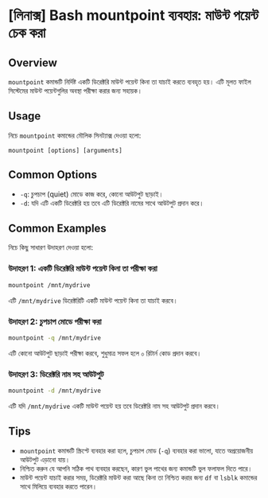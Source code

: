# [লিনাক্স] Bash mountpoint ব্যবহার: মাউন্ট পয়েন্ট চেক করা

## Overview
`mountpoint` কমান্ডটি নির্দিষ্ট একটি ডিরেক্টরি মাউন্ট পয়েন্ট কিনা তা যাচাই করতে ব্যবহৃত হয়। এটি মূলত ফাইল সিস্টেমের মাউন্ট পয়েন্টগুলির অবস্থা পরীক্ষা করার জন্য সহায়ক।

## Usage
নিচে `mountpoint` কমান্ডের মৌলিক সিনট্যাক্স দেওয়া হলো:

```
mountpoint [options] [arguments]
```

## Common Options
- `-q`: চুপচাপ (quiet) মোডে কাজ করে, কোনো আউটপুট ছাড়াই। 
- `-d`: যদি এটি একটি ডিরেক্টরি হয় তবে এটি ডিরেক্টরি নামের সাথে আউটপুট প্রদান করে।

## Common Examples
নিচে কিছু সাধারণ উদাহরণ দেওয়া হলো:

### উদাহরণ 1: একটি ডিরেক্টরি মাউন্ট পয়েন্ট কিনা তা পরীক্ষা করা
```bash
mountpoint /mnt/mydrive
```
এটি `/mnt/mydrive` ডিরেক্টরিটি একটি মাউন্ট পয়েন্ট কিনা তা যাচাই করবে।

### উদাহরণ 2: চুপচাপ মোডে পরীক্ষা করা
```bash
mountpoint -q /mnt/mydrive
```
এটি কোনো আউটপুট ছাড়াই পরীক্ষা করবে, শুধুমাত্র সফল হলে ০ রিটার্ন কোড প্রদান করবে।

### উদাহরণ 3: ডিরেক্টরি নাম সহ আউটপুট
```bash
mountpoint -d /mnt/mydrive
```
এটি যদি `/mnt/mydrive` একটি মাউন্ট পয়েন্ট হয় তবে ডিরেক্টরি নাম সহ আউটপুট প্রদান করবে।

## Tips
- `mountpoint` কমান্ডটি স্ক্রিপ্টে ব্যবহার করা হলে, চুপচাপ মোড (`-q`) ব্যবহার করা ভালো, যাতে অপ্রয়োজনীয় আউটপুট এড়ানো যায়।
- নিশ্চিত করুন যে আপনি সঠিক পাথ ব্যবহার করছেন, কারণ ভুল পাথের জন্য কমান্ডটি ভুল ফলাফল দিতে পারে।
- মাউন্ট পয়েন্ট যাচাই করার সময়, ডিরেক্টরি মাউন্ট করা আছে কিনা তা নিশ্চিত করার জন্য `df` বা `lsblk` কমান্ডের সাথে মিলিয়ে ব্যবহার করতে পারেন।